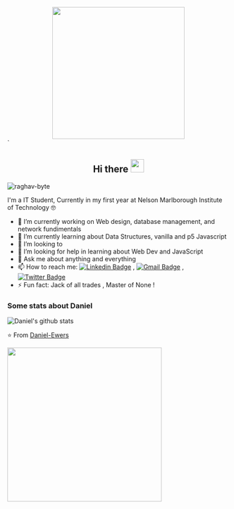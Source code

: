 
<div align="center">
	<br>
	<img src=https://giphy.com/gifs/uoysjytMR7BBu/html5="500" height="300">
	<br>
    	
</div>`
<h2 align="Center">  Hi there <img src="https://media.giphy.com/media/WUlplcMpOCEmTGBtBW/giphy.gif" width="30"> </h3>
<p align="left"> <img src="https://komarev.com/ghpvc/?username=raghav-byte" alt="raghav-byte" /> </p>

I'm a IT Student, Currently in my first year at Nelson Marlborough Institute of Technology 🤓

- 🔭 I’m currently working on Web design, database management, and network fundimentals 
- 🌱 I’m currently learning about Data Structures, vanilla and p5 Javascript
- 👯 I’m looking to
- 🤔 I’m looking for help in learning about Web Dev and JavaScript 
- 💬 Ask me about anything and everything 
- 📫 How to reach me:
[![Linkedin Badge](https://img.shields.io/badge/-LinkedIn-blue?style=flat-square&logo=Linkedin&logoColor=white&link=)](link) 
, [![Gmail Badge](https://img.shields.io/badge/-Gmail-c14438?style=flat-square&logo=Gmail&logoColor=white&link=mailto:email)](mailto:email)
,[![Twitter Badge](https://img.shields.io/badge/-Raghav-1ca0f1?style=flat-square&logo=twitter&logoColor=white&link=)]()
- ⚡ Fun fact: Jack of all trades , Master of None ! 

### Some stats about Daniel
<img alt="Daniel's github stats" src="https://github-readme-stats.vercel.app/api?username=dwewers-byte&&show_icons=true&title_color=ffffff&icon_color=bb2acf&text_color=daf7dc&bg_color=151515" >

⭐️ From [Daniel-Ewers](https://github.com/dwewers)

<img src="https://camo.githubusercontent.com/3b7c592ede97b6138ffd4b1cc1541c2f3b11fd39/687474703a2f2f33312e6d656469612e74756d626c722e636f6d2f31376665613932306666333665663466356238373764353231366137616164392f74756d626c725f6d6f39786a65387a5a34317163626975666f315f313238302e676966" height="350px" width ="350px" align="Center">
